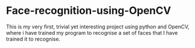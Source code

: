# Face-recognition-using-OpenCV
This is my very first, trivial yet interesting project using python and OpenCV, where i have trained my program to recognise a set of faces that I have trained it to recognise.
